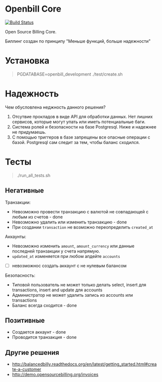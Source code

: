 # Openbill Core

[![Build Status](https://travis-ci.org/openbill-service/openbill-core.svg)](https://travis-ci.org/openbill-service/openbill-core)

Open Source Billing Core.

Биллинг создан по принципу "Меньше функций, больше надежности"

# Установка

> PGDATABASE=openbill_development ./test/create.sh

# Надежность

Чем обусловлена неджность данного решения?

1. Отсутвие прокладов в виде API для обработки данных. Нет лишних сервисов,
   которые могут упать или иметь потенциальные баги.
2. Система ролей и безопасности на базе Postgresql. Ниже и надежнее не
   придумаешь.
3. С помощью триггеров в базе запрещены все опасные операции с базой. Postgresql
   сам следит за тем, чтобы баланс сходился.


# Тесты

> ./run_all_tests.sh

## Негативные

Транзакции:

* Невозможно провести транзакцию с валютой не совпадающей с любым из счетов -
  done
* Невозможно удалить или изменить транзакцию - done
* При создании `transaction` не возможно переопределить `created_at`

Аккаунты:

* Невозможно изменить `amount`, `amount_currency` или данные последней транзакции у счета напрямую.
* `updated_at` изменяется при любом апдейте `accounts`
* [ ] невозможнос создать аккаунт с не нулевым балансом

Безопасность:

* Типовой пользователь не может только делать select, insert для transactions, insert and update для accounts
* Администратор не может удалить запись из accounts или transactions
* Баланс всегда сходится - done

## Позитивные

* Создается аккаунт - done
* Проводится транзакция - done

## Другие решения

* http://balancedbilly.readthedocs.org/en/latest/getting_started.html#create-a-customer
* http://demo.opensourcebilling.org/invoices
